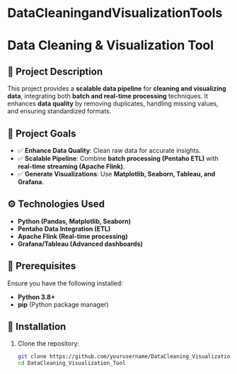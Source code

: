 # DataCleaningandVisualizationTools

# Data Cleaning & Visualization Tool  

## 📌 Project Description  
This project provides a **scalable data pipeline** for **cleaning and visualizing data**, integrating both **batch and real-time processing** techniques. It enhances **data quality** by removing duplicates, handling missing values, and ensuring standardized formats.  

## 🎯 Project Goals  
- ✅ **Enhance Data Quality**: Clean raw data for accurate insights.  
- ✅ **Scalable Pipeline**: Combine **batch processing (Pentaho ETL)** with **real-time streaming (Apache Flink)**.  
- ✅ **Generate Visualizations**: Use **Matplotlib, Seaborn, Tableau, and Grafana**.  

## ⚙️ Technologies Used  
- **Python (Pandas, Matplotlib, Seaborn)**
- **Pentaho Data Integration (ETL)**
- **Apache Flink (Real-time processing)**
- **Grafana/Tableau (Advanced dashboards)**

## 🔧 Prerequisites  
Ensure you have the following installed:  
- **Python 3.8+**  
- **pip** (Python package manager)  

## 🚀 Installation  
1. Clone the repository:  
   ```bash
   git clone https://github.com/yourusername/DataCleaning_Visualization_Tool.git
   cd DataCleaning_Visualization_Tool
